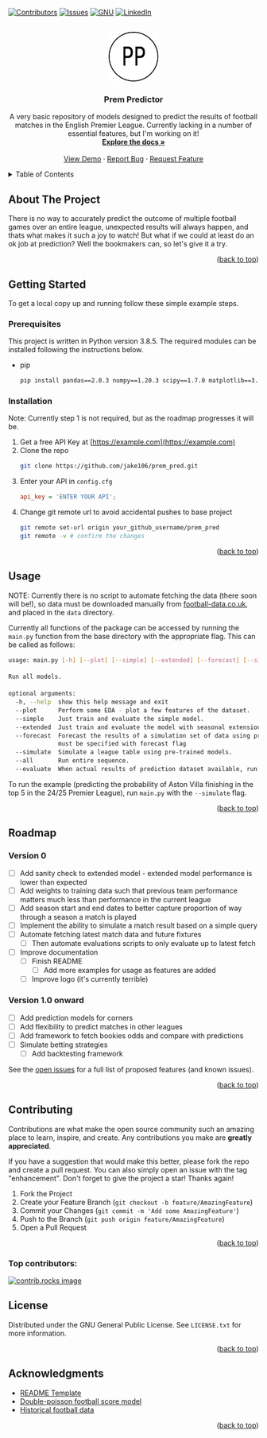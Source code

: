 <a id="readme-top"></a>

[![Contributors][contributors-shield]][contributors-url]
[![Issues][issues-shield]][issues-url]
[![GNU][license-shield]][license-url]
[![LinkedIn][linkedin-shield]][linkedin-url]

<br />
<div align="center">
  <a href="https://github.com/jake106/prem_pred">
    <img src="images/logo.png" alt="Logo" width="100" height="100">
  </a>

<h3 align="center">Prem Predictor</h3>

  <p align="center">
    A very basic repository of models designed to predict the results of football matches in the English Premier League. Currently lacking in a number of essential features, but I'm working on it!
    <br />
    <a href="https://github.com/jake106/prem_pred"><strong>Explore the docs »</strong></a>
    <br />
    <br />
    <a href="https://github.com/jake106/prem_pred">View Demo</a>
    ·
    <a href="https://github.com/jake106/prem_pred/issues/new?labels=bug&template=bug-report---.md">Report Bug</a>
    ·
    <a href="https://github.com/jake106/prem_pred/issues/new?labels=enhancement&template=feature-request---.md">Request Feature</a>
  </p>
</div>

<details>
  <summary>Table of Contents</summary>
  <ol>
    <li>
      <a href="#about-the-project">About The Project</a>
    </li>
    <li>
      <a href="#getting-started">Getting Started</a>
      <ul>
        <li><a href="#prerequisites">Prerequisites</a></li>
        <li><a href="#installation">Installation</a></li>
      </ul>
    </li>
    <li><a href="#usage">Usage</a></li>
    <li><a href="#roadmap">Roadmap</a></li>
    <li><a href="#contributing">Contributing</a></li>
    <li><a href="#license">License</a></li>
    <li><a href="#contact">Contact</a></li>
    <li><a href="#acknowledgments">Acknowledgments</a></li>
  </ol>
</details>

## About The Project

There is no way to accurately predict the outcome of multiple football games over an entire league, unexpected results will always happen, and thats what makes it such a joy to watch! But what if we could at least do an ok job at prediction? Well the bookmakers can, so let's give it a try.

<p align="right">(<a href="#readme-top">back to top</a>)</p>


<!-- GETTING STARTED -->
## Getting Started

To get a local copy up and running follow these simple example steps.

### Prerequisites

This project is written in Python version 3.8.5. The required modules can be installed following the instructions below.

* pip
  ```sh
  pip install pandas==2.0.3 numpy==1.20.3 scipy==1.7.0 matplotlib==3.3.1
  ```

### Installation

Note: Currently step 1 is not required, but as the roadmap progresses it will be.

1. Get a free API Key at [https://example.com](https://example.com)
2. Clone the repo
   ```sh
   git clone https://github.com/jake106/prem_pred.git
   ```
4. Enter your API in `config.cfg`
   ```cfg
   api_key = 'ENTER YOUR API';
   ```
5. Change git remote url to avoid accidental pushes to base project
   ```sh
   git remote set-url origin your_github_username/prem_pred
   git remote -v # confirm the changes
   ```

<p align="right">(<a href="#readme-top">back to top</a>)</p>



<!-- USAGE EXAMPLES -->
## Usage

NOTE: Currently there is no script to automate fetching the data (there soon will be!), so data must be downloaded manually from [football-data.co.uk](https://www.football-data.co.uk/englandm.php), and placed in the `data` directory.

Currently all functions of the package can be accessed by running the `main.py` function from the base directory with the appropriate flag. This can be called as follows:

```bash
usage: main.py [-h] [--plot] [--simple] [--extended] [--forecast] [--simulate] [--all] [--evaluate]

Run all models.

optional arguments:
  -h, --help  show this help message and exit
  --plot      Perform some EDA - plot a few features of the dataset.
  --simple    Just train and evaluate the simple model.
  --extended  Just train and evaluate the model with seasonal extensions.
  --forecast  Forecast the results of a simulation set of data using pre-trained models. Model type
              must be specified with forecast flag
  --simulate  Simulate a league table using pre-trained models.
  --all       Run entire sequence.
  --evaluate  When actual results of prediction dataset available, run evaluation
```

To run the example (predicting the probability of Aston Villa finishing in the top 5 in the 24/25 Premier League), run `main.py` with the `--simulate` flag.

<p align="right">(<a href="#readme-top">back to top</a>)</p>


<!-- ROADMAP -->
## Roadmap

### Version 0
- [ ] Add sanity check to extended model - extended model performance is lower than expected
- [ ] Add weights to training data such that previous team performance matters much less than performance in the current league
- [ ] Add season start and end dates to better capture proportion of way through a season a match is played
- [ ] Implement the ability to simulate a match result based on a simple query
- [ ] Automate fetching latest match data and future fixtures
    - [ ] Then automate evaluations scripts to only evaluate up to latest fetch
- [ ] Improve documentation
    - [ ] Finish README
        - [ ] Add more examples for usage as features are added
    - [ ] Improve logo (it's currently terrible)
  
### Version 1.0 onward
- [ ] Add prediction models for corners
- [ ] Add flexibility to predict matches in other leagues
- [ ] Add framework to fetch bookies odds and compare with predictions
- [ ] Simulate betting strategies
    - [ ] Add backtesting framework

See the [open issues](https://github.com/jake106/prem_pred/issues) for a full list of proposed features (and known issues).

<p align="right">(<a href="#readme-top">back to top</a>)</p>



<!-- CONTRIBUTING -->
## Contributing

Contributions are what make the open source community such an amazing place to learn, inspire, and create. Any contributions you make are **greatly appreciated**.

If you have a suggestion that would make this better, please fork the repo and create a pull request. You can also simply open an issue with the tag "enhancement".
Don't forget to give the project a star! Thanks again!

1. Fork the Project
2. Create your Feature Branch (`git checkout -b feature/AmazingFeature`)
3. Commit your Changes (`git commit -m 'Add some AmazingFeature'`)
4. Push to the Branch (`git push origin feature/AmazingFeature`)
5. Open a Pull Request

<p align="right">(<a href="#readme-top">back to top</a>)</p>

### Top contributors:

<a href="https://github.com/jake106/prem_pred/graphs/contributors">
  <img src="https://contrib.rocks/image?repo=jake106/prem_pred" alt="contrib.rocks image" />
</a>



<!-- LICENSE -->
## License

Distributed under the GNU General Public License. See `LICENSE.txt` for more information.

<p align="right">(<a href="#readme-top">back to top</a>)</p>


<!-- ACKNOWLEDGMENTS -->
## Acknowledgments

* [README Template](https://github.com/othneildrew/Best-README-Template/tree/main?tab=readme-ov-file)
* [Double-poisson football score model](https://onlinelibrary.wiley.com/doi/abs/10.1111/j.1467-9574.1982.tb00782.x)
* [Historical football data](https://www.football-data.co.uk/englandm.php)

<p align="right">(<a href="#readme-top">back to top</a>)</p>



<!-- MARKDOWN LINKS & IMAGES -->
<!-- https://www.markdownguide.org/basic-syntax/#reference-style-links -->
[contributors-shield]: https://img.shields.io/github/contributors/jake106/prem_pred.svg?style=for-the-badge
[contributors-url]: https://github.com/jake106/prem_pred/graphs/contributors
[forks-shield]: https://img.shields.io/github/forks/jake106/prem_pred.svg?style=for-the-badge
[forks-url]: https://github.com/jake106/prem_pred/network/members
[stars-shield]: https://img.shields.io/github/stars/jake106/prem_pred.svg?style=for-the-badge
[stars-url]: https://github.com/jake106/prem_pred/stargazers
[issues-shield]: https://img.shields.io/github/issues/jake106/prem_pred.svg?style=for-the-badge
[issues-url]: https://github.com/jake106/prem_pred/issues
[license-shield]: https://img.shields.io/github/license/jake106/prem_pred.svg?style=for-the-badge
[license-url]: https://github.com/jake106/prem_pred/blob/master/LICENSE.txt
[linkedin-shield]: https://img.shields.io/badge/-LinkedIn-black.svg?style=for-the-badge&logo=linkedin&colorB=555
[linkedin-url]: https://linkedin.com/in/linkedin_username
[product-screenshot]: images/screenshot.png
[Next.js]: https://img.shields.io/badge/next.js-000000?style=for-the-badge&logo=nextdotjs&logoColor=white
[Next-url]: https://nextjs.org/
[React.js]: https://img.shields.io/badge/React-20232A?style=for-the-badge&logo=react&logoColor=61DAFB
[React-url]: https://reactjs.org/
[Vue.js]: https://img.shields.io/badge/Vue.js-35495E?style=for-the-badge&logo=vuedotjs&logoColor=4FC08D
[Vue-url]: https://vuejs.org/
[Angular.io]: https://img.shields.io/badge/Angular-DD0031?style=for-the-badge&logo=angular&logoColor=white
[Angular-url]: https://angular.io/
[Svelte.dev]: https://img.shields.io/badge/Svelte-4A4A55?style=for-the-badge&logo=svelte&logoColor=FF3E00
[Svelte-url]: https://svelte.dev/
[Laravel.com]: https://img.shields.io/badge/Laravel-FF2D20?style=for-the-badge&logo=laravel&logoColor=white
[Laravel-url]: https://laravel.com
[Bootstrap.com]: https://img.shields.io/badge/Bootstrap-563D7C?style=for-the-badge&logo=bootstrap&logoColor=white
[Bootstrap-url]: https://getbootstrap.com
[JQuery.com]: https://img.shields.io/badge/jQuery-0769AD?style=for-the-badge&logo=jquery&logoColor=white
[JQuery-url]: https://jquery.com 


